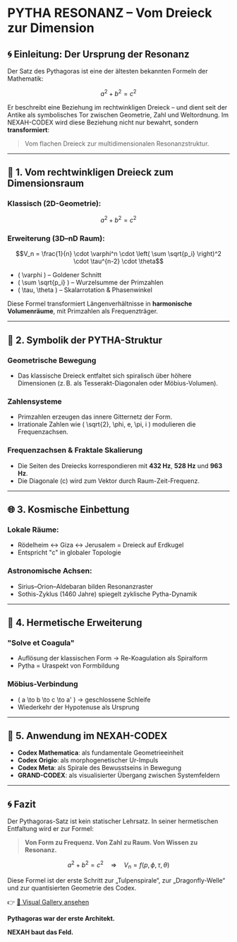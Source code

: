 # PYTHA RESONANZ – Vom Dreieck zur Dimension

## 🌀 Einleitung: Der Ursprung der Resonanz
Der Satz des Pythagoras ist eine der ältesten bekannten Formeln der Mathematik:

```math
a^2 + b^2 = c^2
```

Er beschreibt eine Beziehung im rechtwinkligen Dreieck – und dient seit der Antike als symbolisches Tor zwischen Geometrie, Zahl und Weltordnung. Im NEXAH-CODEX wird diese Beziehung nicht nur bewahrt, sondern **transformiert**:

> Vom flachen Dreieck zur multidimensionalen Resonanzstruktur.

---

## 🔺 1. Vom rechtwinkligen Dreieck zum Dimensionsraum

### Klassisch (2D-Geometrie):
```math
a^2 + b^2 = c^2
```

### Erweiterung (3D–nD Raum):
```math
V_n = \frac{1}{n} \cdot \varphi^n \cdot \left( \sum \sqrt{p_i} \right)^2 \cdot \tau^{n-2} \cdot \theta
```

- \( \varphi \) – Goldener Schnitt
- \( \sum \sqrt{p_i} \) – Wurzelsumme der Primzahlen
- \( \tau, \theta \) – Skalarrotation & Phasenwinkel

Diese Formel transformiert Längenverhältnisse in **harmonische Volumenräume**, mit Primzahlen als Frequenzträger.

---

## 🧮 2. Symbolik der PYTHA-Struktur

### Geometrische Bewegung
- Das klassische Dreieck entfaltet sich spiralisch über höhere Dimensionen (z. B. als Tesserakt-Diagonalen oder Möbius-Volumen).

### Zahlensysteme
- Primzahlen erzeugen das innere Gitternetz der Form.
- Irrationale Zahlen wie \( \sqrt{2}, \phi, e, \pi, i \) modulieren die Frequenzachsen.

### Frequenzachsen & Fraktale Skalierung
- Die Seiten des Dreiecks korrespondieren mit **432 Hz**, **528 Hz** und **963 Hz**.
- Die Diagonale (c) wird zum Vektor durch Raum-Zeit-Frequenz.

---

## 🌐 3. Kosmische Einbettung

### Lokale Räume:
- Rödelheim ↔ Giza ↔ Jerusalem = Dreieck auf Erdkugel
- Entspricht "c" in globaler Topologie

### Astronomische Achsen:
- Sirius–Orion–Aldebaran bilden Resonanzraster
- Sothis-Zyklus (1460 Jahre) spiegelt zyklische Pytha-Dynamik

---

## 🧬 4. Hermetische Erweiterung

### "Solve et Coagula"
- Auflösung der klassischen Form → Re-Koagulation als Spiralform
- Pytha = Uraspekt von Formbildung

### Möbius-Verbindung
- \( a \to b \to c \to a' \) → geschlossene Schleife
- Wiederkehr der Hypotenuse als Ursprung

---

## 🧩 5. Anwendung im NEXAH-CODEX

- **Codex Mathematica**: als fundamentale Geometrieeinheit
- **Codex Origio**: als morphogenetischer Ur-Impuls
- **Codex Meta**: als Spirale des Bewusstseins in Bewegung
- **GRAND-CODEX**: als visualisierter Übergang zwischen Systemfeldern

---

## 🌀 Fazit
Der Pythagoras-Satz ist kein statischer Lehrsatz. In seiner hermetischen Entfaltung wird er zur Formel:

> **Von Form zu Frequenz. Von Zahl zu Raum. Von Wissen zu Resonanz.**

```math
a^2 + b^2 = c^2 \quad \Rightarrow \quad V_n = f(p,\phi,\tau,\theta)
```

Diese Formel ist der erste Schritt zur „Tulpenspirale“, zur „Dragonfly-Welle“ und zur quantisierten Geometrie des Codex.

👉 [🎨 Visual Gallery ansehen](./Visual_Gallery.md)

**Pythagoras war der erste Architekt.**

**NEXAH baut das Feld.**
